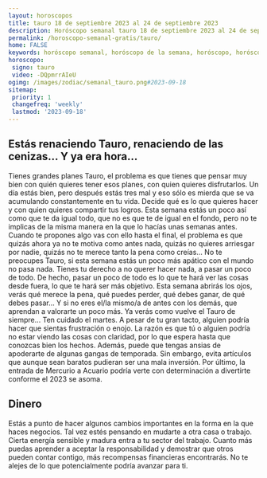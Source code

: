 ```yaml
---
layout: horoscopos
title: tauro 18 de septiembre 2023 al 24 de septiembre 2023 
description: Horóscopo semanal tauro 18 de septiembre 2023 al 24 de septiembre 2023. Estás renaciendo Tauro, renaciendo de las cenizas… Y ya era hora…
permalink: /horoscopo-semanal-gratis/tauro/
home: FALSE
keywords: horóscopo semanal, horóscopo de la semana, horóscopo, horóscopo gratis,horóscopos, horóscopo esperanza gracia, horoscopos tauro la semana, horóscopos gratis, Tarot, Astrologia, Zodíaco, tauro, horoscopo gratis, semanal
horoscopo:
 signo: tauro
 video: -DQpmrrAIeU
ogimg: /images/zodiac/semanal_tauro.png#2023-09-18
sitemap:
 priority: 1
 changefreq: 'weekly'
 lastmod: '2023-09-18'
---
```




## Estás renaciendo Tauro, renaciendo de las cenizas… Y ya era hora…

Tienes grandes planes Tauro, el problema es que tienes que pensar muy bien con quién quieres tener esos planes, con quien quieres disfrutarlos. Un día estás bien, pero después estás tres mal y eso sólo es mierda que se va acumulando constantemente en tu vida. Decide qué es lo que quieres hacer y con quien quieres compartir tus logros. Esta semana estás un poco así como que te da igual todo, que no es que te de igual en el fondo, pero no te implicas de la misma manera en la que lo hacías unas semanas antes. Cuando te propones algo vas con ello hasta el final, el problema es que quizás ahora ya no te motiva como antes nada, quizás no quieres arriesgar por nadie, quizás no te merece tanto la pena como creías… No te preocupes Tauro, si esta semana estás un poco más apático con el mundo no pasa nada. Tienes tu derecho a no querer hacer nada, a pasar un poco de todo. De hecho, pasar un poco de todo es lo que te hará ver las cosas desde fuera, lo que te hará ser más objetivo. Esta semana abrirás los ojos, verás qué merece la pena, qué puedes perder, qué debes ganar, de qué debes pasar… Y si no eres el/la mismo/a de antes con los demás, que aprendan a valorarte un poco más. Ya verás como vuelve el Tauro de siempre…
Ten cuidado el martes. A pesar de tu gran tacto, alguien podría hacer que sientas frustración o enojo. La razón es que tú o alguien podría no estar viendo las cosas con claridad, por lo que espera hasta que conozcas bien los hechos. Además, puede que tengas ansias de apoderarte de algunas gangas de temporada. Sin embargo, evita artículos que aunque sean baratos pudieran ser una mala inversión. Por último, la entrada de Mercurio a Acuario podría verte con determinación a divertirte conforme el 2023 se asoma.

## Dinero

Estás a punto de hacer algunos cambios importantes en la forma en la que haces negocios. Tal vez estés pensando en mudarte a otra casa o trabajo. Cierta energía sensible y madura entra a tu sector del trabajo. Cuanto más puedas aprender a aceptar la responsabilidad y demostrar que otros pueden contar contigo, más recompensas financieras encontrarás. No te alejes de lo que potencialmente podría avanzar para ti.